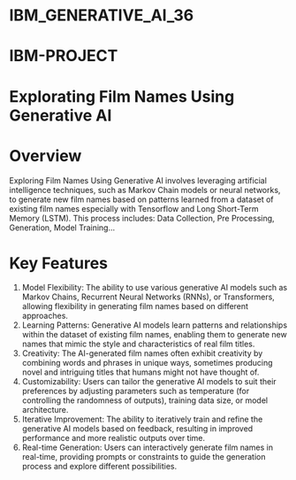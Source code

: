 # IBM_GENERATIVE_AI_36
# IBM-PROJECT
# Explorating Film Names Using Generative AI
# Overview
Exploring Film Names Using Generative AI involves leveraging artificial intelligence techniques, such as Markov Chain models or neural networks, to generate new film names based on patterns learned from a dataset of existing film names especially with Tensorflow and Long Short-Term Memory (LSTM). This process includes: Data Collection, Pre Processing, Generation, Model Training...
# Key Features
1. Model Flexibility: The ability to use various generative AI models such as Markov Chains, Recurrent Neural Networks (RNNs), or Transformers, allowing flexibility in generating film names based on different approaches.
2. Learning Patterns: Generative AI models learn patterns and relationships within the dataset of existing film names, enabling them to generate new names that mimic the style and characteristics of real film titles.
3. Creativity: The AI-generated film names often exhibit creativity by combining words and phrases in unique ways, sometimes producing novel and intriguing titles that humans might not have thought of.
4. Customizability: Users can tailor the generative AI models to suit their preferences by adjusting parameters such as temperature (for controlling the randomness of outputs), training data size, or model architecture.
5. Iterative Improvement: The ability to iteratively train and refine the generative AI models based on feedback, resulting in improved performance and more realistic outputs over time.
6. Real-time Generation: Users can interactively generate film names in real-time, providing prompts or constraints to guide the generation process and explore different possibilities.
